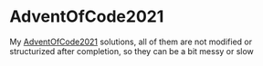 # AdventOfCode2021
 
My [AdventOfCode2021](https://adventofcode.com/) solutions, all of them are not modified or structurized after completion, so they can be a bit messy or slow
